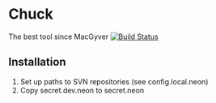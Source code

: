Chuck
=====

The best tool since MacGyver
[![Build Status](https://travis-ci.org/DixonsCz/chuck.png?branch=master)](https://travis-ci.org/DixonsCz/chuck)


Installation
------------

1. Set up paths to SVN repositories (see config.local.neon)
2. Copy secret.dev.neon to secret.neon
